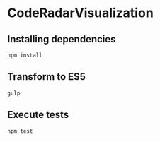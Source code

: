 # CodeRadarVisualization

## Installing dependencies
```
npm install
```

## Transform to ES5
```
gulp
```

## Execute tests
```
npm test
```